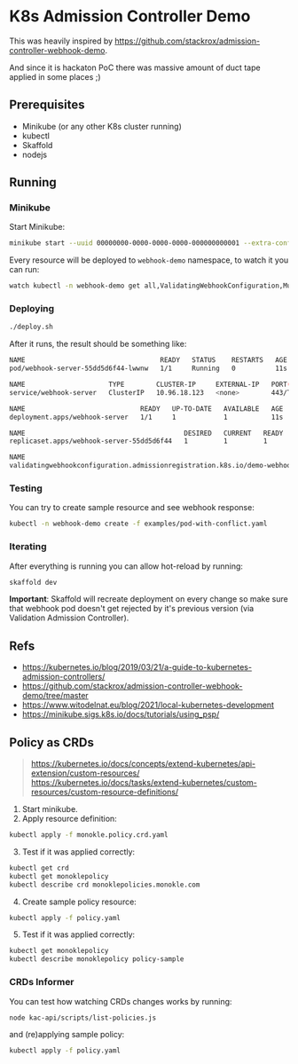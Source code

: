 # K8s Admission Controller Demo

This was heavily inspired by https://github.com/stackrox/admission-controller-webhook-demo.

And since it is hackaton PoC there was massive amount of duct tape applied in some places ;)

## Prerequisites

* Minikube (or any other K8s cluster running)
* kubectl
* Skaffold
* nodejs

## Running

### Minikube

Start Minikube:

```bash
minikube start --uuid 00000000-0000-0000-0000-000000000001 --extra-config=apiserver.enable-admission-plugins=ValidatingAdmissionWebhook
```

Every resource will be deployed to `webhook-demo` namespace, to watch it you can run:

```bash
watch kubectl -n webhook-demo get all,ValidatingWebhookConfiguration,MutatingWebhookConfiguration
```

### Deploying

```bash
./deploy.sh
```

After it runs, the result should be something like:

```bash
NAME                                  READY   STATUS    RESTARTS   AGE
pod/webhook-server-55dd5d6f44-lwwnw   1/1     Running   0          11s

NAME                     TYPE        CLUSTER-IP     EXTERNAL-IP   PORT(S)   AGE
service/webhook-server   ClusterIP   10.96.18.123   <none>        443/TCP   11s

NAME                             READY   UP-TO-DATE   AVAILABLE   AGE
deployment.apps/webhook-server   1/1     1            1           11s

NAME                                        DESIRED   CURRENT   READY   AGE
replicaset.apps/webhook-server-55dd5d6f44   1         1         1       11s

NAME                                                                       WEBHOOKS   AGE
validatingwebhookconfiguration.admissionregistration.k8s.io/demo-webhook   1          6s
```

### Testing

You can try to create sample resource and see webhook response:

```bash
kubectl -n webhook-demo create -f examples/pod-with-conflict.yaml
```

### Iterating

After everything is running you can allow hot-reload by running:

```bash
skaffold dev
```

**Important**: Skaffold will recreate deployment on every change so make sure that webhook pod doesn't get rejected by it's previous version (via Validation Admission Controller).

## Refs

* https://kubernetes.io/blog/2019/03/21/a-guide-to-kubernetes-admission-controllers/
* https://github.com/stackrox/admission-controller-webhook-demo/tree/master
* https://www.witodelnat.eu/blog/2021/local-kubernetes-development
* https://minikube.sigs.k8s.io/docs/tutorials/using_psp/

## Policy as CRDs

> https://kubernetes.io/docs/concepts/extend-kubernetes/api-extension/custom-resources/
> https://kubernetes.io/docs/tasks/extend-kubernetes/custom-resources/custom-resource-definitions/

1. Start minikube.
1. Apply resource definition:

```bash
kubectl apply -f monokle.policy.crd.yaml
```

3. Test if it was applied correctly:

```bash
kubectl get crd
kubectl get monoklepolicy
kubectl describe crd monoklepolicies.monokle.com
```

4. Create sample policy resource:

```bash
kubectl apply -f policy.yaml
```

5. Test if it was applied correctly:

```bash
kubectl get monoklepolicy
kubectl describe monoklepolicy policy-sample
```

### CRDs Informer

You can test how watching CRDs changes works by running:

```bash
node kac-api/scripts/list-policies.js
```

and (re)applying sample policy:

```bash
kubectl apply -f policy.yaml
```
